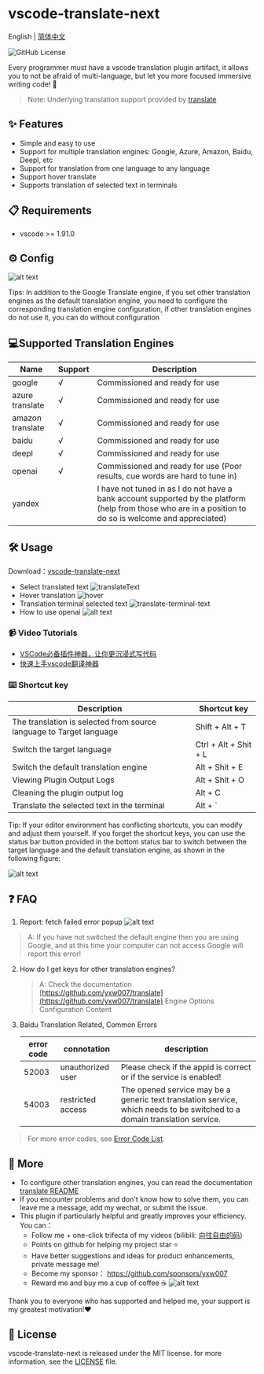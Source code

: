 # vscode-translate-next

English | [简体中文](./README_zh-CN.md)

![GitHub License](https://img.shields.io/github/license/yxw007/vscode-translate-next)

Every programmer must have a vscode translation plugin artifact, it allows you to not be afraid of multi-language, but let you more focused immersive writing code! 🚀

> Note: Underlying translation support provided by [translate](https://github.com/yxw007/translate)

## ✨ Features

- Simple and easy to use
- Support for multiple translation engines: Google, Azure, Amazon, Baidu, Deepl, etc
- Support for translation from one language to any language
- Support hover translate
- Supports translation of selected text in terminals

## 📋 Requirements

- vscode >= 1.91.0

## ⚙️ Config

  ![alt text](assets/images/config.jpg)

  Tips: In addition to the Google Translate engine, if you set other translation engines as the default translation engine, you need to configure the corresponding translation engine configuration, if other translation engines do not use it, you can do without configuration

## 💻Supported Translation Engines  

| Name             | Support | Description                                                                                                                                               |
| ---------------- | ------- | --------------------------------------------------------------------------------------------------------------------------------------------------------- |
| google           | √       | Commissioned and ready for use                                                                                                                            |
| azure translate  | √       | Commissioned and ready for use                                                                                                                            |
| amazon translate | √       | Commissioned and ready for use                                                                                                                            |
| baidu            | √       | Commissioned and ready for use                                                                                                                            |
| deepl            | √       | Commissioned and ready for use                                                                                                                            |
| openai           | √       | Commissioned and ready for use     (Poor results, cue words are hard to tune in)                                                                          |
| yandex           |         | I have not tuned in as I do not have a bank account supported by the platform (help from those who are in a position to do so is welcome and appreciated) |

## 🛠️ Usage

Download：[vscode-translate-next](https://marketplace.visualstudio.com/items?itemName=yxw007.vscode-translate-next)

- Select translated text
  ![translateText](assets/images/usage.gif)
- Hover translation
  ![hover](assets/images/hover.gif)
- Translation terminal selected text
  ![translate-terminal-text](assets/images/translate-terminal-text.gif)
- How to use openai 
  ![alt text](assets/images/open_ai_usage.gif)

### 📹 Video Tutorials
- [VSCode必备插件神器，让你更沉浸式写代码](https://www.bilibili.com/video/BV1Y1zMYQEbi/?vd_source=eaea9ad794278c4e15f13efa6d046736)
- [快速上手vscode翻译神器](https://www.bilibili.com/video/BV1eVzZYoEkf/?vd_source=eaea9ad794278c4e15f13efa6d046736)
    
### ⌨️ Shortcut key

| Description                                                         | Shortcut key          |
| ------------------------------------------------------------------- | --------------------- |
| The translation is selected from source language to Target language | Shift + Alt + T       |
| Switch the target language                                          | Ctrl + Alt + Shit + L |
| Switch the default translation engine                               | Alt + Shit + E        |
| Viewing Plugin Output Logs                                          | Alt + Shit + O        |
| Cleaning the plugin output log                                      | Alt + C               |
| Translate the selected text in the terminal                         | Alt + `               |

Tip: If your editor environment has conflicting shortcuts, you can modify and adjust them yourself. If you forget the shortcut keys, you can use the status bar button provided in the bottom status bar to switch between the target language and the default translation engine, as shown in the following figure:

![alt text](assets/images/image.png)

## ❓ FAQ

1. Report: fetch failed error popup
    ![alt text](assets/images/error-1.png)

  > A: If you have not switched the default engine then you are using Google, and at this time your computer can not access Google will report this error!

2. How do I get keys for other translation engines?

   > A: Check the documentation [https://github.com/yxw007/translate](https://github.com/yxw007/translate) Engine Options Configuration Content

3. Baidu Translation Related, Common Errors

    | error code | connotation       | description                                                                                                               |
    | ---------- | ----------------- | ------------------------------------------------------------------------------------------------------------------------- |
    | 52003      | unauthorized user | Please check if the appid is correct or if the service is enabled!                                                        |
    | 54003      | restricted access | The opened service may be a generic text translation service, which needs to be switched to a domain translation service. |
    
  > For more error codes, see [Error Code List](https://api.fanyi.baidu.com/doc/22).
   

## 📢 More

- To configure other translation engines, you can read the documentation [translate README](https://github.com/yxw007/translate/blob/master/README_zh-CN.md)
- If you encounter problems and don't know how to solve them, you can leave me a message, add my wechat, or submit the Issue.
- This plugin if particularly helpful and greatly improves your efficiency. You can：
    - Follow me + one-click trifecta of my videos (bilibili: [向往自由的码](https://space.bilibili.com/3546754775517426?spm_id_from=333.788.0.0))
    - Points on github for helping my project star ⭐
    - Have better suggestions and ideas for product enhancements, private message me!
    - Become my sponsor： https://github.com/sponsors/yxw007
    - Reward me and buy me a cup of coffee ☕
        ![alt text](assets/images/give_a_reward.jpg)

Thank you to everyone who has supported and helped me, your support is my greatest motivation!❤️

## 📄 License

vscode-translate-next is released under the MIT license. for more information, see the [LICENSE](./LICENSE) file.
